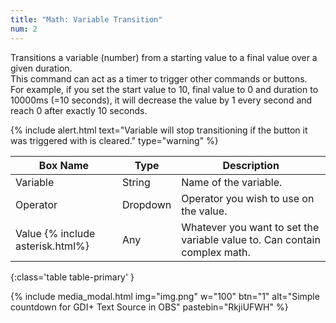 ```yaml
---
title: "Math: Variable Transition"
num: 2
---
```


Transitions a variable (number) from a starting value to a final value over a given duration.\
This command can act as a timer to trigger other commands or buttons.\
For example, if you set the start value to 10, final value to 0 and duration to 10000ms (=10 seconds), it will decrease the value by 1 every second and reach 0 after exactly 10 seconds.

{% include alert.html text="Variable will stop transitioning if the button it was triggered with is cleared." type="warning" %}  

| Box Name | Type | Description | 
|-------|--------|--------
| Variable | String | Name of the variable. |
| Operator | Dropdown | Operator you wish to use on the value.|
| Value {% include asterisk.html%}| Any | Whatever you want to set the variable value to. Can contain complex math.
{:class='table table-primary' }

{% include media_modal.html img="img.png" w="100" btn="1" alt="Simple countdown for GDI+ Text Source in OBS" pastebin="RkjiUFWH" %} 










